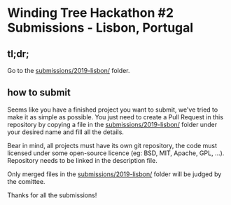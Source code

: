 # Winding Tree Hackathon #2 Submissions - Lisbon, Portugal

## tl;dr;

Go to the [submissions/2019-lisbon/](2019-lisbon/) folder.

## how to submit

Seems like you have a finished project you want to submit,
we've tried to make it as simple as possible. You just need to
create a Pull Request in this repository by copying a file
in the [submissions/2019-lisbon/](2019-lisbon/) folder under your desired name and fill
all the details.

Bear in mind, all projects must have its own git repository,
the code must licensed under some open-source licence (eg: BSD,
MIT, Apache, GPL, ...). Repository needs to be linked in the
description file.

Only merged files in the [submissions/2019-lisbon/](2019-lisbon/) folder will be judged by
the comittee.

Thanks for all the submissions!
